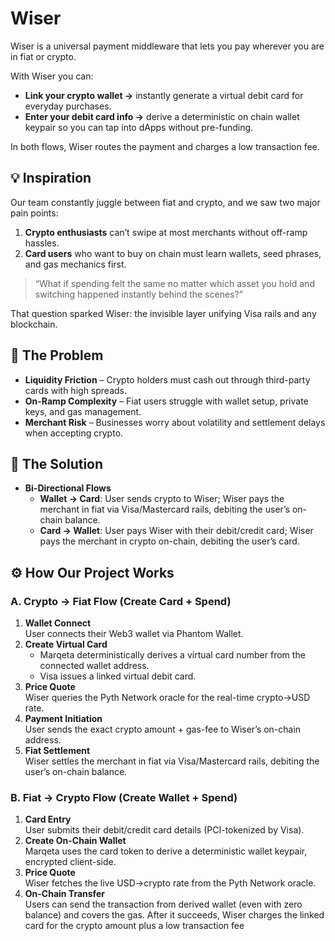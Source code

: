 # Wiser

Wiser is a universal payment middleware that lets you pay wherever you are in fiat or crypto.

With Wiser you can:

- **Link your crypto wallet →** instantly generate a virtual debit card for everyday purchases.  
- **Enter your debit card info →** derive a deterministic on chain wallet keypair so you can tap into dApps without pre-funding.  

In both flows, Wiser routes the payment and charges a low transaction fee.


## 💡 Inspiration

Our team constantly juggle between fiat and crypto, and we saw two major pain points:

1. **Crypto enthusiasts** can’t swipe at most merchants without off-ramp hassles.  
2. **Card users** who want to buy on chain must learn wallets, seed phrases, and gas mechanics first.  

> “What if spending felt the same no matter which asset you hold and switching happened instantly behind the scenes?”  

That question sparked Wiser: the invisible layer unifying Visa rails and any blockchain.


## 🚧 The Problem

- **Liquidity Friction** – Crypto holders must cash out through third-party cards with high spreads.  
- **On-Ramp Complexity** – Fiat users struggle with wallet setup, private keys, and gas management.  
- **Merchant Risk** – Businesses worry about volatility and settlement delays when accepting crypto.


## 🔑 The Solution

- **Bi-Directional Flows**  
  - **Wallet → Card**: User sends crypto to Wiser; Wiser pays the merchant in fiat via Visa/Mastercard rails, debiting the user’s on-chain balance.  
  - **Card → Wallet**: User pays Wiser with their debit/credit card; Wiser pays the merchant in crypto on-chain, debiting the user’s card.   


## ⚙️ How Our Project Works

### A. Crypto → Fiat Flow (Create Card + Spend)

1. **Wallet Connect**  
   User connects their Web3 wallet via Phantom Wallet.  
2. **Create Virtual Card**  
   - Marqeta deterministically derives a virtual card number from the connected wallet address.  
   - Visa issues a linked virtual debit card.  
3. **Price Quote**  
   Wiser queries the Pyth Network oracle for the real-time crypto→USD rate.  
4. **Payment Initiation**  
   User sends the exact crypto amount + gas-fee to Wiser’s on-chain address.  
5. **Fiat Settlement**  
   Wiser settles the merchant in fiat via Visa/Mastercard rails, debiting the user’s on-chain balance.


### B. Fiat → Crypto Flow (Create Wallet + Spend)

1. **Card Entry**  
   User submits their debit/credit card details (PCI-tokenized by Visa).  
2. **Create On-Chain Wallet**  
   Marqeta uses the card token to derive a deterministic wallet keypair, encrypted client-side.  
3. **Price Quote**  
   Wiser fetches the live USD→crypto rate from the Pyth Network oracle.  
4. **On-Chain Transfer**  
   Users can send the transaction from derived wallet (even with zero balance) and covers the gas. After it succeeds, Wiser charges the linked card for the crypto amount plus a low     transaction fee



